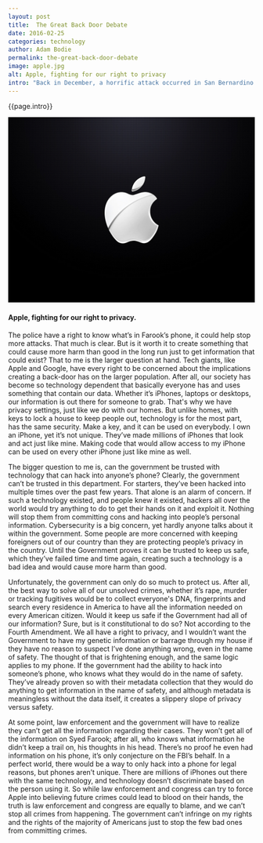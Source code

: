 ```yaml
---
layout: post
title:  The Great Back Door Debate
date: 2016-02-25
categories: technology
author: Adam Bodie
permalink: the-great-back-door-debate
image: apple.jpg
alt: Apple, fighting for our right to privacy
intro: "Back in December, a horrific attack occurred in San Bernardino from a husband and wife who supported ISIS. They were killed in a shootout, but yet another battle has raged. The FBI wants all the information on Syed Farook’s iPhone, but as it was encrypted with a password, they can’t get into it, for Apple’s security features erases the phone's data after 10 failed password attempts. Despite a Federal judge demanding Apple create a way to hack into the phone, Apple refuses to do so, believing everyone’s iPhone is at risk by creating such a back-door. Should Apple be forced to comply? Or is it better not to play with fire?"
---
```


<div class="article">
<p>{{page.intro}}</p>

<div class="blog-pic">
		<img src="img/apple.jpg" data-toggle="tooltip" title="Apple, fighting for our right to privacy." class="image block img-responsive">
	<h4>Apple, fighting for our right to privacy.</h4>
</div>

<p>The police have a right to know what’s in Farook’s phone, it could help stop more attacks.  That much is clear.  But is it worth it to create something that could cause more harm than good in the long run just to get information that could exist?  That to me is the larger question at hand.  Tech giants, like Apple and Google, have every right to be concerned about the implications creating a back-door has on the larger population.  After all, our society has become so technology dependent that basically everyone has and uses something that contain our data.  Whether it’s iPhones, laptops or desktops, our information is out there for someone to grab.  That's why we have privacy settings, just like we do with our homes.  But unlike homes, with keys to lock a house to keep people out, technology is for the most part, has the same security.  Make a key, and it can be used on everybody.  I own an iPhone, yet it’s not unique.  They’ve made millions of iPhones that look and act just like mine.  Making code that would allow access to my iPhone can be used on every other iPhone just like mine as well.</p>

<p>The bigger question to me is, can the government be trusted with technology that can hack into anyone’s phone?  Clearly, the government can’t be trusted in this department.  For starters, they’ve been hacked into multiple times over the past few years.  That alone is an alarm of concern.  If such a technology existed, and people knew it existed, hackers all over the world would try anything to do to get their hands on it and exploit it.  Nothing will stop them from committing cons and hacking into people’s personal information.  Cybersecurity is a big concern, yet hardly anyone talks about it within the government.  Some people are more concerned with keeping foreigners out of our country than they are protecting people’s privacy in the country.  Until the Government proves it can be trusted to keep us safe, which they’ve failed time and time again, creating such a technology is a bad idea and would cause more harm than good.</p>

<p>Unfortunately, the government can only do so much to protect us.  After all, the best way to solve all of our unsolved crimes, whether it’s rape, murder or tracking fugitives would be to collect everyone's DNA, fingerprints and search every residence in America to have all the information needed on every American citizen.  Would it keep us safe if the Government had all of our information?  Sure, but is it constitutional to do so?  Not according to the Fourth Amendment.  We all have a right to privacy, and I wouldn’t want the Government to have my genetic information or barrage through my house if they have no reason to suspect I’ve done anything wrong, even in the name of safety.  The thought of that is frightening enough, and the same logic applies to my phone.  If the government had the ability to hack into someone’s phone, who knows what they would do in the name of safety.  They’ve already proven so with their metadata collection that they would do anything to get information in the name of safety, and although metadata is meaningless without the data itself, it creates a slippery slope of privacy versus safety.</p>

<p>At some point, law enforcement and the government will have to realize they can’t get all the information regarding their cases.  They won’t get all of the information on Syed Farook; after all, who knows what information he didn’t keep a trail on, his thoughts in his head.  There’s no proof he even had information on his phone, it’s only conjecture on the FBI’s behalf.  In a perfect world, there would be a way to only hack into a phone for legal reasons, but phones aren’t unique.  There are millions of iPhones out there with the same technology, and technology doesn’t discriminate based on the person using it.  So while law enforcement and congress can try to force Apple into believing future crimes could lead to blood on their hands, the truth is law enforcement and congress are equally to blame, and we can’t stop all crimes from happening.  The government can’t infringe on my rights and the rights of the majority of Americans just to stop the few bad ones from committing crimes.</p>

</div>